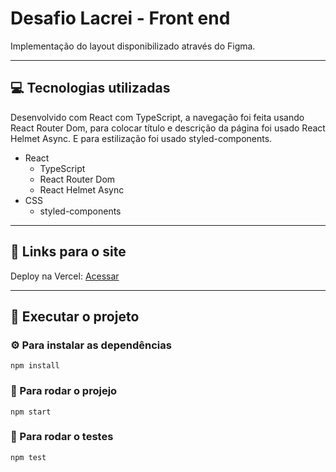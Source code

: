# Desafio Lacrei - Front end

Implementação do layout disponibilizado através do Figma.

---

## 💻 Tecnologias utilizadas

Desenvolvido com React com TypeScript, a navegação foi feita usando React Router Dom, para colocar título e descrição da página foi usado React Helmet Async. E para estilização foi usado styled-components.

-   React
    -   TypeScript
    -   React Router Dom
    -   React Helmet Async
-   CSS
    -   styled-components

---

## 🔗 Links para o site

Deploy na Vercel:
[Acessar](https://desafio-front-end-lacrei-three.vercel.app/)

---

## 📁 Executar o projeto

### ⚙️ Para instalar as dependências

```
npm install
```

### 🏃 Para rodar o projejo

```
npm start
```

### 🧪 Para rodar o testes

```
npm test
```
